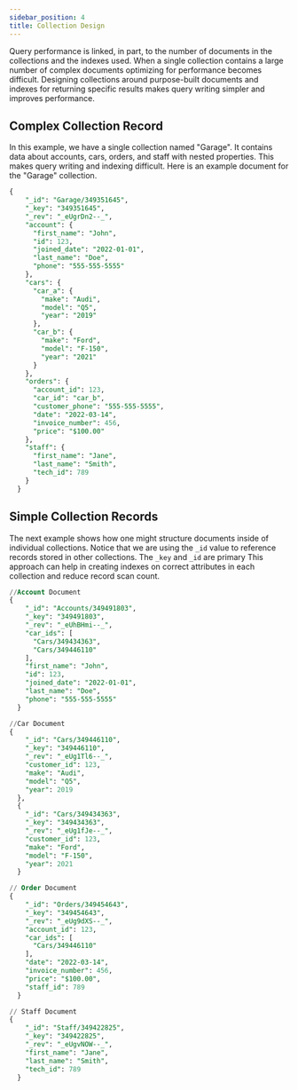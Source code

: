 ```yaml
---
sidebar_position: 4
title: Collection Design
---
```

Query performance is linked, in part, to the number of documents in the collections and the indexes used. When a single collection contains a large number of complex documents optimizing for performance becomes difficult. Designing collections around purpose-built documents and indexes for returning specific results makes query writing simpler and improves performance.

## Complex Collection Record

In this example, we have a single collection named "Garage". It contains data about accounts, cars, orders, and staff with nested properties. This makes query writing and indexing difficult. Here is an example document for the "Garage" collection.

```sql
{
    "_id": "Garage/349351645",
    "_key": "349351645",
    "_rev": "_eUgrDn2--_",
    "account": {
      "first_name": "John",
      "id": 123,
      "joined_date": "2022-01-01",
      "last_name": "Doe",
      "phone": "555-555-5555"
    },
    "cars": {
      "car_a": {
        "make": "Audi",
        "model": "Q5",
        "year": "2019"
      },
      "car_b": {
        "make": "Ford",
        "model": "F-150",
        "year": "2021"
      }
    },
    "orders": {
      "account_id": 123,
      "car_id": "car_b",
      "customer_phone": "555-555-5555",
      "date": "2022-03-14",
      "invoice_number": 456,
      "price": "$100.00"
    },
    "staff": {
      "first_name": "Jane",
      "last_name": "Smith",
      "tech_id": 789
    }
  }
```

## Simple Collection Records

The next example shows how one might structure documents inside of individual collections. Notice that we are using the `_id` value to reference records stored in other collections. The `_key` and `_id` are primary This approach can help in creating indexes on correct attributes in each collection and reduce record scan count.

```sql
//Account Document
{
    "_id": "Accounts/349491803",
    "_key": "349491803",
    "_rev": "_eUhBHmi--_",
    "car_ids": [
      "Cars/349434363",
      "Cars/349446110"
    ],
    "first_name": "John",
    "id": 123,
    "joined_date": "2022-01-01",
    "last_name": "Doe",
    "phone": "555-555-5555"
  }

//Car Document
{
    "_id": "Cars/349446110",
    "_key": "349446110",
    "_rev": "_eUg1Tl6--_",
    "customer_id": 123,
    "make": "Audi",
    "model": "Q5",
    "year": 2019
  },
  {
    "_id": "Cars/349434363",
    "_key": "349434363",
    "_rev": "_eUg1fJe--_",
    "customer_id": 123,
    "make": "Ford",
    "model": "F-150",
    "year": 2021
  }

// Order Document
{
    "_id": "Orders/349454643",
    "_key": "349454643",
    "_rev": "_eUg9dXS--_",
    "account_id": 123,
    "car_ids": [
      "Cars/349446110"
    ],
    "date": "2022-03-14",
    "invoice_number": 456,
    "price": "$100.00",
    "staff_id": 789
  }

// Staff Document
{
    "_id": "Staff/349422825",
    "_key": "349422825",
    "_rev": "_eUgvNOW--_",
    "first_name": "Jane",
    "last_name": "Smith",
    "tech_id": 789
  }
```

